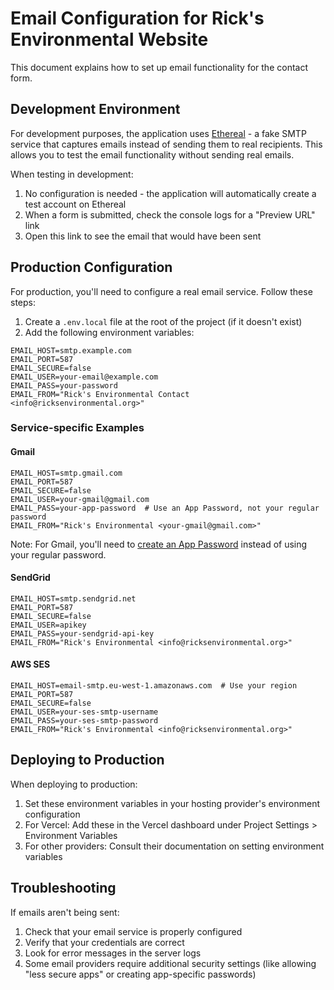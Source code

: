 # Email Configuration for Rick's Environmental Website

This document explains how to set up email functionality for the contact form.

## Development Environment

For development purposes, the application uses [Ethereal](https://ethereal.email/) - a fake SMTP service that captures emails instead of sending them to real recipients. This allows you to test the email functionality without sending real emails.

When testing in development:

1. No configuration is needed - the application will automatically create a test account on Ethereal
2. When a form is submitted, check the console logs for a "Preview URL" link
3. Open this link to see the email that would have been sent

## Production Configuration

For production, you'll need to configure a real email service. Follow these steps:

1. Create a `.env.local` file at the root of the project (if it doesn't exist)
2. Add the following environment variables:

```
EMAIL_HOST=smtp.example.com
EMAIL_PORT=587
EMAIL_SECURE=false
EMAIL_USER=your-email@example.com
EMAIL_PASS=your-password
EMAIL_FROM="Rick's Environmental Contact <info@ricksenvironmental.org>"
```

### Service-specific Examples

#### Gmail

```
EMAIL_HOST=smtp.gmail.com
EMAIL_PORT=587
EMAIL_SECURE=false
EMAIL_USER=your-gmail@gmail.com
EMAIL_PASS=your-app-password  # Use an App Password, not your regular password
EMAIL_FROM="Rick's Environmental <your-gmail@gmail.com>"
```

Note: For Gmail, you'll need to [create an App Password](https://support.google.com/accounts/answer/185833) instead of using your regular password.

#### SendGrid

```
EMAIL_HOST=smtp.sendgrid.net
EMAIL_PORT=587
EMAIL_SECURE=false
EMAIL_USER=apikey
EMAIL_PASS=your-sendgrid-api-key
EMAIL_FROM="Rick's Environmental <info@ricksenvironmental.org>"
```

#### AWS SES

```
EMAIL_HOST=email-smtp.eu-west-1.amazonaws.com  # Use your region
EMAIL_PORT=587
EMAIL_SECURE=false
EMAIL_USER=your-ses-smtp-username
EMAIL_PASS=your-ses-smtp-password
EMAIL_FROM="Rick's Environmental <info@ricksenvironmental.org>"
```

## Deploying to Production

When deploying to production:

1. Set these environment variables in your hosting provider's environment configuration
2. For Vercel: Add these in the Vercel dashboard under Project Settings > Environment Variables
3. For other providers: Consult their documentation on setting environment variables

## Troubleshooting

If emails aren't being sent:

1. Check that your email service is properly configured
2. Verify that your credentials are correct
3. Look for error messages in the server logs
4. Some email providers require additional security settings (like allowing "less secure apps" or creating app-specific passwords)
